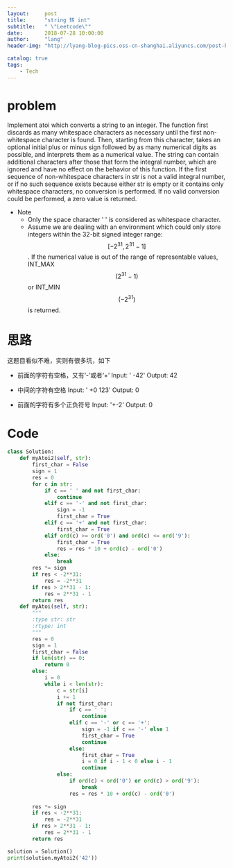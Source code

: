 ```yaml
---
layout:     post
title:      "string 转 int"
subtitle:   " \"Leetcode\""
date:       2018-07-28 10:00:00
author:     "lang"
header-img: "http://lyang-blog-pics.oss-cn-shanghai.aliyuncs.com/post-bg-2017/0330/170330.jpg"

catalog: true
tags:
    - Tech
---
```


# problem

Implement atoi which converts a string to an integer.
The function first discards as many whitespace characters as necessary until the first non-whitespace character is found. Then, starting from this character, takes an optional initial plus or minus sign followed by as many numerical digits as possible, and interprets them as a numerical value.
The string can contain additional characters after those that form the integral number, which are ignored and have no effect on the behavior of this function.
If the first sequence of non-whitespace characters in str is not a valid integral number, or if no such sequence exists because either str is empty or it contains only whitespace characters, no conversion is performed.
If no valid conversion could be performed, a zero value is returned.

* Note
    * Only the space character ' ' is considered as whitespace character.
    * Assume we are dealing with an environment which could only store integers within the 32-bit signed integer range: $$[−2^{31},  2^{31} − 1]$$. If the numerical value is out of the range of representable values, INT_MAX $$(2^{31} − 1)$$ or INT_MIN $$(−2^{31})$$ is returned.

# 思路

这题目看似不难，实则有很多坑，如下

* 前面的字符有空格，又有‘-’或者‘+’
    Input: '   -42'
    Output: 42

* 中间的字符有空格
    Input: '   +0 123'
    Output: 0

* 前面的字符有多个正负符号
    Input: '+-2'
    Output: 0

# Code

```python
class Solution:
    def myAtoi2(self, str):
        first_char = False
        sign = 1
        res = 0
        for c in str:
            if c == ' ' and not first_char:
                continue
            elif c == '-' and not first_char:
                sign = -1
                first_char = True
            elif c == '+' and not first_char:
                first_char = True
            elif ord(c) >= ord('0') and ord(c) <= ord('9'):
                first_char = True
                res = res * 10 + ord(c) - ord('0')
            else:
                break
        res *= sign
        if res < -2**31:
            res = -2**31
        if res > 2**31 - 1:
            res = 2**31 - 1
        return res
    def myAtoi(self, str):
        """
        :type str: str
        :rtype: int
        """
        res = 0
        sign = 1
        first_char = False
        if len(str) == 0:
            return 0
        else:
            i = 0
            while i < len(str):
                c = str[i]
                i += 1
                if not first_char:
                    if c == ' ':
                        continue
                    elif c == '-' or c == '+':
                        sign = -1 if c == '-' else 1
                        first_char = True
                        continue
                    else:
                        first_char = True
                        i = 0 if i - 1 < 0 else i - 1
                        continue
                else:
                    if ord(c) < ord('0') or ord(c) > ord('9'):
                        break
                    res = res * 10 + ord(c) - ord('0')
                
        res *= sign
        if res < -2**31:
            res = -2**31
        if res > 2**31 - 1:
            res = 2**31 - 1
        return res

solution = Solution()
print(solution.myAtoi2('42'))
```
 

